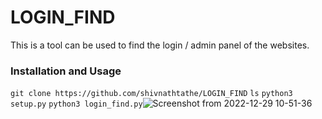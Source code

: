 # LOGIN_FIND
This is a tool can be used to find the login /  admin panel of the websites.

### Installation and Usage
`git clone https://github.com/shivnathtathe/LOGIN_FIND`
`ls`
`python3 setup.py`
`python3 login_find.py`![Screenshot from 2022-12-29 10-51-36](https://user-images.githubusercontent.com/76526542/209906930-8acc627e-afa0-4825-873c-b0c74aef8c33.png)
